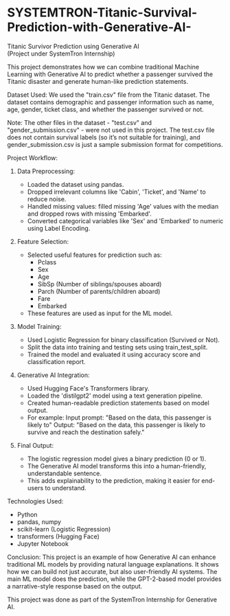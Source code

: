 # SYSTEMTRON-Titanic-Survival-Prediction-with-Generative-AI-

Titanic Survivor Prediction using Generative AI  
(Project under SystemTron Internship)

This project demonstrates how we can combine traditional Machine Learning with Generative AI to predict whether a passenger survived the Titanic disaster and generate human-like prediction statements.

Dataset Used:
We used the "train.csv" file from the Titanic dataset. The dataset contains demographic and passenger information such as name, age, gender, ticket class, and whether the passenger survived or not.

Note:
The other files in the dataset - "test.csv" and "gender_submission.csv" - were not used in this project. The test.csv file does not contain survival labels (so it’s not suitable for training), and gender_submission.csv is just a sample submission format for competitions.

Project Workflow:

1. Data Preprocessing:
   - Loaded the dataset using pandas.
   - Dropped irrelevant columns like 'Cabin', 'Ticket', and 'Name' to reduce noise.
   - Handled missing values: filled missing 'Age' values with the median and dropped rows with missing 'Embarked'.
   - Converted categorical variables like 'Sex' and 'Embarked' to numeric using Label Encoding.

2. Feature Selection:
   - Selected useful features for prediction such as:
     - Pclass
     - Sex
     - Age
     - SibSp (Number of siblings/spouses aboard)
     - Parch (Number of parents/children aboard)
     - Fare
     - Embarked
   - These features are used as input for the ML model.

3. Model Training:
   - Used Logistic Regression for binary classification (Survived or Not).
   - Split the data into training and testing sets using train_test_split.
   - Trained the model and evaluated it using accuracy score and classification report.

4. Generative AI Integration:
   - Used Hugging Face's Transformers library.
   - Loaded the 'distilgpt2' model using a text generation pipeline.
   - Created human-readable prediction statements based on model output.
   - For example:
     Input prompt: "Based on the data, this passenger is likely to"
     Output: "Based on the data, this passenger is likely to survive and reach the destination safely."

5. Final Output:
   - The logistic regression model gives a binary prediction (0 or 1).
   - The Generative AI model transforms this into a human-friendly, understandable sentence.
   - This adds explainability to the prediction, making it easier for end-users to understand.

Technologies Used:
- Python
- pandas, numpy
- scikit-learn (Logistic Regression)
- transformers (Hugging Face)
- Jupyter Notebook

Conclusion:
This project is an example of how Generative AI can enhance traditional ML models by providing natural language explanations. It shows how we can build not just accurate, but also user-friendly AI systems. The main ML model does the prediction, while the GPT-2-based model provides a narrative-style response based on the output.

This project was done as part of the SystemTron Internship for Generative AI.
